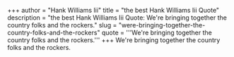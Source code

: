 +++
author = "Hank Williams Iii"
title = "the best Hank Williams Iii Quote"
description = "the best Hank Williams Iii Quote: We're bringing together the country folks and the rockers."
slug = "were-bringing-together-the-country-folks-and-the-rockers"
quote = '''We're bringing together the country folks and the rockers.'''
+++
We're bringing together the country folks and the rockers.
